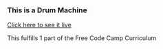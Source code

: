 ### This is a Drum Machine

[Click here to see it live](https://efem213.github.io/drum-machine-byEFE/)

This fulfills 1 part of the Free Code Camp Curriculum